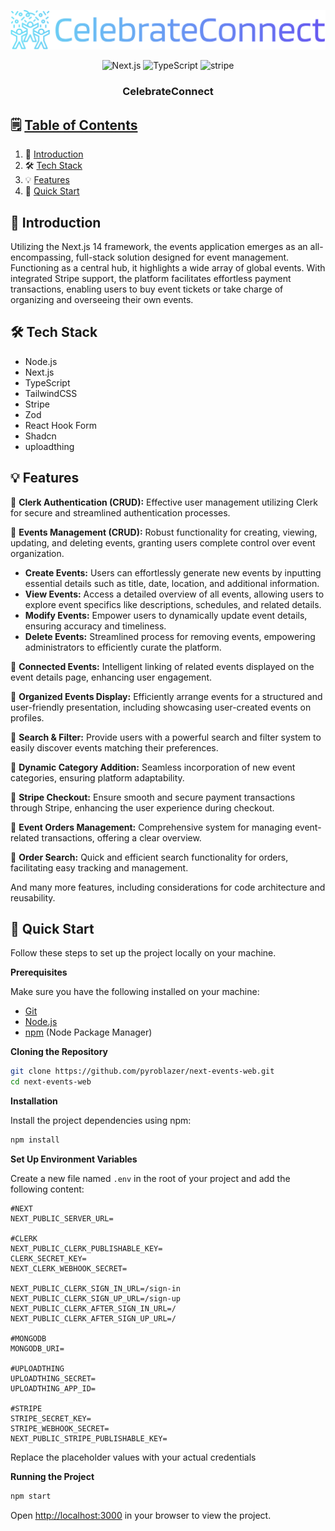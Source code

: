 ![CelebrateConnectLogo](./public/assets/images/logo.svg)

<div align="center">
    <img src="https://img.shields.io/badge/-Next_JS_14-black?style=for-the-badge&logoColor=white&logo=nextdotjs&color=000000" alt="Next.js" />
    <img src="https://img.shields.io/badge/-TypeScript-black?style=for-the-badge&logoColor=white&logo=typescript&color=3178C6" alt="TypeScript" />
    <img src="https://img.shields.io/badge/-Stripe-black?style=for-the-badge&logoColor=white&logo=stripe&color=008CDD" alt="stripe" />
</div>

<h3 align="center">CelebrateConnect</h3>

##  🗒️ [Table of Contents](#table)

1. 📣 [Introduction](#introduction)
2. 🛠️ [Tech Stack](#tech-stack)
3. 💡 [Features](#features)
4. 🚀 [Quick Start](#quick-start)

## <a name="introduction">📣 Introduction</a>

Utilizing the Next.js 14 framework, the events application emerges as an all-encompassing, full-stack solution designed for event management. Functioning as a central hub, it highlights a wide array of global events. With integrated Stripe support, the platform facilitates effortless payment transactions, enabling users to buy event tickets or take charge of organizing and overseeing their own events.

## <a name="tech-stack">🛠️ Tech Stack</a>

- Node.js
- Next.js
- TypeScript
- TailwindCSS
- Stripe
- Zod
- React Hook Form
- Shadcn
- uploadthing

## <a name="features">💡 Features</a>

🔹 **Clerk Authentication (CRUD):** Effective user management utilizing Clerk for secure and streamlined authentication processes.

🔹 **Events Management (CRUD):** Robust functionality for creating, viewing, updating, and deleting events, granting users complete control over event organization.

- **Create Events:** Users can effortlessly generate new events by inputting essential details such as title, date, location, and additional information.
- **View Events:** Access a detailed overview of all events, allowing users to explore event specifics like descriptions, schedules, and related details.
- **Modify Events:** Empower users to dynamically update event details, ensuring accuracy and timeliness.
- **Delete Events:** Streamlined process for removing events, empowering administrators to efficiently curate the platform.

🔹 **Connected Events:** Intelligent linking of related events displayed on the event details page, enhancing user engagement.

🔹 **Organized Events Display:** Efficiently arrange events for a structured and user-friendly presentation, including showcasing user-created events on profiles.

🔹 **Search & Filter:** Provide users with a powerful search and filter system to easily discover events matching their preferences.

🔹 **Dynamic Category Addition:** Seamless incorporation of new event categories, ensuring platform adaptability.

🔹 **Stripe Checkout:** Ensure smooth and secure payment transactions through Stripe, enhancing the user experience during checkout.

🔹 **Event Orders Management:** Comprehensive system for managing event-related transactions, offering a clear overview.

🔹 **Order Search:** Quick and efficient search functionality for orders, facilitating easy tracking and management.

And many more features, including considerations for code architecture and reusability.

## <a name="quick-start">🚀 Quick Start</a>

Follow these steps to set up the project locally on your machine.

**Prerequisites**

Make sure you have the following installed on your machine:

- [Git](https://git-scm.com/)
- [Node.js](https://nodejs.org/en)
- [npm](https://www.npmjs.com/) (Node Package Manager)

**Cloning the Repository**

```bash
git clone https://github.com/pyroblazer/next-events-web.git
cd next-events-web
```

**Installation**

Install the project dependencies using npm:

```bash
npm install
```

**Set Up Environment Variables**

Create a new file named `.env` in the root of your project and add the following content:

```env
#NEXT
NEXT_PUBLIC_SERVER_URL=

#CLERK
NEXT_PUBLIC_CLERK_PUBLISHABLE_KEY=
CLERK_SECRET_KEY=
NEXT_CLERK_WEBHOOK_SECRET=

NEXT_PUBLIC_CLERK_SIGN_IN_URL=/sign-in
NEXT_PUBLIC_CLERK_SIGN_UP_URL=/sign-up
NEXT_PUBLIC_CLERK_AFTER_SIGN_IN_URL=/
NEXT_PUBLIC_CLERK_AFTER_SIGN_UP_URL=/

#MONGODB
MONGODB_URI=

#UPLOADTHING
UPLOADTHING_SECRET=
UPLOADTHING_APP_ID=

#STRIPE
STRIPE_SECRET_KEY=
STRIPE_WEBHOOK_SECRET=
NEXT_PUBLIC_STRIPE_PUBLISHABLE_KEY=
```

Replace the placeholder values with your actual credentials

**Running the Project**

```bash
npm start
```

Open [http://localhost:3000](http://localhost:3000) in your browser to view the project.
